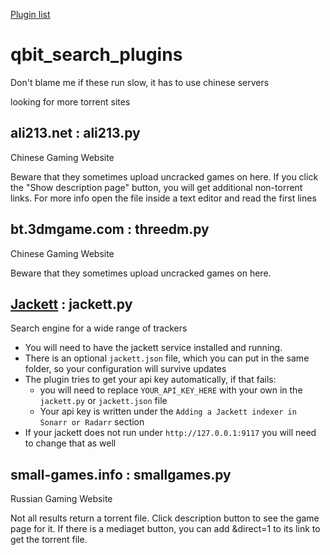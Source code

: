 [Plugin list](https://github.com/qbittorrent/search-plugins/wiki/Unofficial-search-plugins)

# qbit_search_plugins
Don't blame me if these run slow, it has to use chinese servers

looking for more torrent sites

## ali213.net : ali213.py
  Chinese Gaming Website

  Beware that they sometimes upload uncracked games on here.
  If you click the "Show description page" button, you will get additional non-torrent links.
  For more info open the file inside a text editor and read the first lines

## bt.3dmgame.com : threedm.py
  Chinese Gaming Website

  Beware that they sometimes upload uncracked games on here.
  

## [Jackett](https://github.com/Jackett/Jackett) : jackett.py
  Search engine for a wide range of trackers

  *  You will need to have the jackett service installed and running.
  *  There is an optional `jackett.json` file, which you can put in the same folder, so your configuration will survive updates
  *  The plugin tries to get your api key automatically, if that fails:
      * you will need to replace `YOUR_API_KEY_HERE` with your own in the `jackett.py` or `jackett.json` file
      * Your api key is written under the `Adding a Jackett indexer in Sonarr or Radarr` section
  * If your jackett does not run under `http://127.0.0.1:9117` you will need to change that as well

## small-games.info : smallgames.py
  Russian Gaming Website
  
  Not all results return a torrent file.
  Click description button to see the game page for it.
  If there is a mediaget button, you can add &direct=1
  to its link to get the torrent file.
